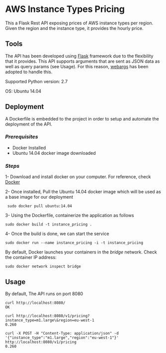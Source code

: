 # AWS Instance Types Pricing
This a Flask Rest API exposing prices of AWS instance types per region. Given the region and the instance type, it provides the hourly price.

## Tools
The API has been developed using [Flask](http://flask.pocoo.org/) framework due to the flexibility that it provides. This API supports arguments that are sent as JSON data as well as query params (see Usage). For this reason, [webargs](https://webargs.readthedocs.io/en/latest/) has been adopted to handle this.

Supported Python version: 2.7

OS: Ubuntu 14.04

## Deployment
A Dockerfile is embedded to the project in order to setup and automate the deployment of the API. 
### *Prerequisites*
- Docker Installed
- Ubuntu 14.04 docker image downloaded

### *Steps*
1- Download and install docker on your computer. For reference, check [Docker](https://docs.docker.com/engine/installation/)

2- Once installed, Pull the Ubuntu 14.04 docker image which will be used as a base image for our deployment
```
 sudo docker pull ubuntu:14.04
```
3- Using the Dockerfile, containerize the application as follows
```
sudo docker build -t instance_pricing .
```

4- Once the build is done, we can start the service
```
sudo docker run --name instance_pricing -i -t instance_pricing
```
By default, Docker launches your containers in the *bridge* network. Check the container IP address:
```
sudo docker network inspect bridge
```

## Usage
By default, The API runs on port 8080
```
curl http://localhost:8080/
OK
```
```
curl http://localhost:8080/v1/pricing?instance_type=m1.large\&region=eu-west-1
0.260
```

```
curl -X POST -H "Content-Type: application/json" -d '{"instance_type":"m1.large","region":"eu-west-1"}' http://localhost:8080/v1/pricing
0.260
```
